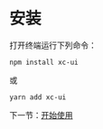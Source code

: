 # 安装

打开终端运行下列命令：

```
npm install xc-ui
```

或

```
yarn add xc-ui
```

下一节：[开始使用](#/doc/get-started)